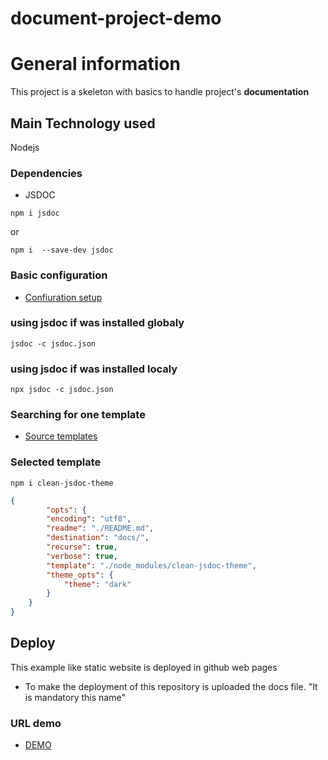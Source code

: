 # document-project-demo

# General information
This project is a skeleton with basics to handle project's **documentation**

## Main Technology used
Nodejs
### Dependencies
- JSDOC
```
npm i jsdoc
```
or
```
npm i  --save-dev jsdoc
```
### Basic configuration
- [Confiuration setup](https://jsdoc.app/about-configuring-jsdoc.html)

### using jsdoc if was installed globaly
```
jsdoc -c jsdoc.json
```
### using jsdoc if was installed localy
```
npx jsdoc -c jsdoc.json
```
### Searching for one template

- [Source templates](https://cancerberosgx.github.io/jsdoc-templates-demo/demo/)

### Selected template
```
npm i clean-jsdoc-theme
```

```json
{
        "opts": {
        "encoding": "utf8",
        "readme": "./README.md",
        "destination": "docs/",
        "recurse": true,
        "verbose": true,
        "template": "./node_modules/clean-jsdoc-theme",
        "theme_opts": {
            "theme": "dark"
        }
    }
}
```

## Deploy
This example like static website is deployed in github web pages
- To make the deployment of this repository is uploaded the docs file. "It is mandatory this name"

### URL demo
- [DEMO](https://juansebastiangb.github.io/document-project-demo/)
